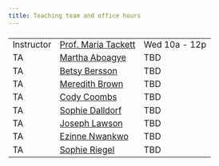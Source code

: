 ```yaml
---
title: Teaching team and office hours
---
```


<style>
  .column {
  width: 100%;
  }

  table {
  width: 500px;
  font-size: 17px;
  font-weight: 400;
  padding-top: 5px;
  padding-bottom: 5px;
  }
  
  
</style>
  
|            |                     |     |
|------------|---------------------|-----|
| Instructor | [Prof. Maria Tackett](mailto:maria.tackett@duke.edu) | Wed 10a - 12p |
| TA         | [Martha Aboagye](mailto:martha.aboagye@duke.edu)      | TBD |
| TA         | [Betsy Bersson](mailto:elb75@duke.edu)      | TBD |
| TA         | [Meredith Brown](mailto:meredith.brown@duke.edu)     | TBD |
| TA         | [Cody Coombs](mailto:cody.coombs@duke.edu)         | TBD |
| TA         | [Sophie Dalldorf](mailto:sophia.dalldorf@duke.edu)    | TBD |
| TA         | [Joseph Lawson](mailto:joseph.lawson@duke.edu)    | TBD |
| TA         | [Ezinne Nwankwo](mailto:ezinne.nwankwo@duke.edu)    | TBD |
| TA         | [Sophie Riegel](mailto:sophie.riegel@duke.edu)    | TBD |

